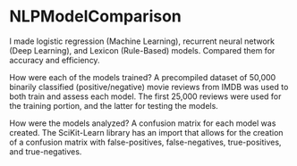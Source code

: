 # NLPModelComparison
I made logistic regression (Machine Learning), recurrent neural network (Deep Learning), and Lexicon (Rule-Based) models. Compared them for accuracy and efficiency.

How were each of the models trained?
A precompiled dataset of 50,000 binarily classified (positive/negative) movie reviews from IMDB was used to both train and assess each model. The first 25,000 reviews 
were used for the training portion, and the latter for testing the models.

How were the models analyzed?
A confusion matrix for each model was created. The SciKit-Learn library has an import that allows for the creation of a confusion matrix with 
false-positives, false-negatives, true-positives, and true-negatives.  
